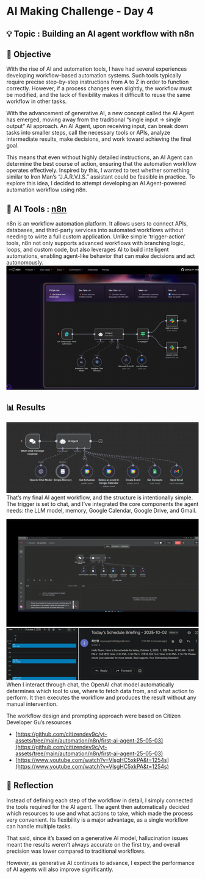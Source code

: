 # AI Making Challenge - Day 4

## 💡 Topic : Building an AI agent workflow with n8n


## 🎯 Objective
With the rise of AI and automation tools, I have had several experiences developing workflow-based automation systems. Such tools typically require precise step-by-step instructions from A to Z in order to function correctly. However, if a process changes even slightly, the workflow must be modified, and the lack of flexibility makes it difficult to reuse the same workflow in other tasks.

With the advancement of generative AI, a new concept called the AI Agent has emerged, moving away from the traditional “single input → single output” AI approach. An AI Agent, upon receiving input, can break down tasks into smaller steps, call the necessary tools or APIs, analyze intermediate results, make decisions, and work toward achieving the final goal.

This means that even without highly detailed instructions, an AI Agent can determine the best course of action, ensuring that the automation workflow operates effectively. Inspired by this, I wanted to test whether something similar to Iron Man’s “J.A.R.V.I.S.” assistant could be feasible in practice. To explore this idea, I decided to attempt developing an AI Agent-powered automation workflow using n8n.

## 🤖 AI Tools : [n8n](https://n8n.io/)
n8n is an workflow automation platform. It allows users to connect APIs, databases, and third-party services into automated workflows without needing to wirte a full custom application. Unlike simple ‘trigger-action’ tools, n8n not only supports advanced workflows with branching logic, loops, and custom code, but also leverages AI to build intelligent automations, enabling agent-like behavior that can make decisions and act autonomously.
![alt text](images/image.png)


## 📊 Results
![alt text](images/image-2.png)
That’s my final AI agent workflow, and the structure is intentionally simple.
The trigger is set to chat, and I’ve integrated the core components the agent needs: the LLM model, memory, Google Calendar, Google Drive, and Gmail.

![alt text](images/gif.gif)
![alt text](images/image-6.png)
When I interact through chat, the OpenAI chat model automatically determines which tool to use, where to fetch data from, and what action to perform. It then executes the workflow and produces the result without any manual intervention.

The workflow design and prompting approach were based on Citizen Developer Gu’s resources
- [https://github.com/citizendev9c/yt-assets/tree/main/automation/n8n/first-ai-agent-25-05-03](https://github.com/citizendev9c/yt-assets/tree/main/automation/n8n/first-ai-agent-25-05-03)
- [https://www.youtube.com/watch?v=VlsgHC5xkPA&t=1254s](https://www.youtube.com/watch?v=VlsgHC5xkPA&t=1254s)


## 📝 Reflection
Instead of defining each step of the workflow in detail, I simply connected the tools required for the AI agent. The agent then automatically decided which resources to use and what actions to take, which made the process very convenient. Its flexibility is a major advantage, as a single workflow can handle multiple tasks.

That said, since it’s based on a generative AI model, hallucination issues meant the results weren’t always accurate on the first try, and overall precision was lower compared to traditional workflows.

However, as generative AI continues to advance, I expect the performance of AI agents will also improve significantly.